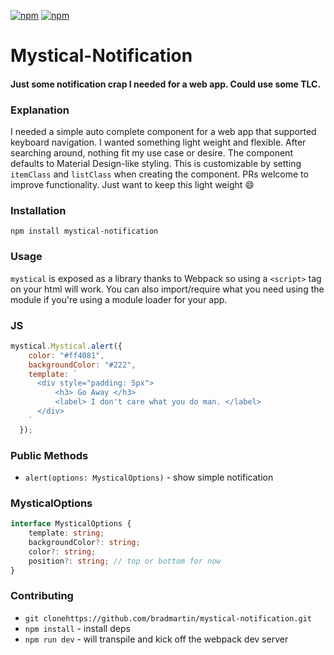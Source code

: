 [![npm](https://img.shields.io/npm/v/mystical-notification.svg)](https://www.npmjs.com/package/mystical-notification)
[![npm](https://img.shields.io/npm/dt/mystical-notification.svg?label=npm%20downloads)](https://www.npmjs.com/package/mystical-notification)
# Mystical-Notification
#### Just some notification crap I needed for a web app. Could use some TLC.


<!--![MysticalNotification](screens/demo.gif)-->

### Explanation
I needed a simple auto complete component for a web app that supported keyboard navigation.
I wanted something light weight and flexible.
After searching around, nothing fit my use case or desire. The component
defaults to Material Design-like styling. This is customizable by setting `itemClass` and `listClass` when creating the component. PRs welcome to improve functionality.
Just want to keep this light weight :smile:


### Installation
`npm install mystical-notification`

### Usage
`mystical` is exposed as a library thanks to Webpack so using a `<script>` tag on your html will work. You can also import/require what you need using the module if you're using a module loader for your app.
### JS
```js
mystical.Mystical.alert({
    color: "#ff4081",
    backgroundColor: "#222",
    template: `
      <div style="padding: 5px">
          <h3> Go Away </h3>
          <label> I don't care what you do man. </label>
      </div>
    `
  });
```

### Public Methods
- `alert(options: MysticalOptions)` - show simple notification


### MysticalOptions 
```ts
interface MysticalOptions {
    template: string;
    backgroundColor?: string;
    color?: string;
    position?: string; // top or bottom for now
}
```
### Contributing
- `git clonehttps://github.com/bradmartin/mystical-notification.git`
- `npm install` - install deps
- `npm run dev` - will transpile and kick off the webpack dev server

